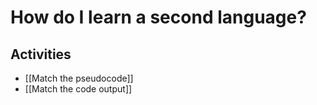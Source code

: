 # How do I learn a second language?

## Activities
- [[Match the pseudocode]]
- [[Match the code output]]

